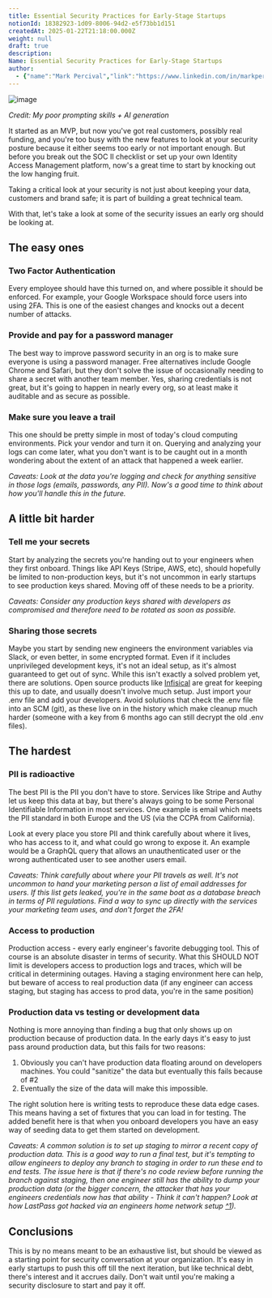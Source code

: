 ```yaml
---
title: Essential Security Practices for Early-Stage Startups
notionId: 18382923-1d09-8006-94d2-e5f73bb1d151
createdAt: 2025-01-22T21:18:00.000Z
weight: null
draft: true
description: 
Name: Essential Security Practices for Early-Stage Startups
author:
  - {"name":"Mark Percival","link":"https://www.linkedin.com/in/markpercival","image":"/landing/people/Mark.svg"}
---
```



![image](https://media.licdn.com/dms/image/v2/D4E12AQGImys58aYgKA/article-cover_image-shrink_720_1280/article-cover_image-shrink_720_1280/0/1709754882507?e=2147483647&v=beta&t=Cm03cwIINEvbd_6fSjjxyT20Qmo0Sf_1vtkQ7haBJwA)


_Credit: My poor prompting skills + AI generation_


It started as an MVP, but now you've got real customers, possibly real funding, and you're too busy with the new features to look at your security posture because it either seems too early or not important enough. But before you break out the SOC II checklist or set up your own Identity Access Management platform, now's a great time to start by knocking out the low hanging fruit.


Taking a critical look at your security is not just about keeping your data, customers and brand safe; it is part of building a great technical team.


With that, let's take a look at some of the security issues an early org should be looking at.


## The easy ones


### Two Factor Authentication


Every employee should have this turned on, and where possible it should be enforced. For example, your Google Workspace should force users into using 2FA. This is one of the easiest changes and knocks out a decent number of attacks.


### Provide and pay for a password manager


The best way to improve password security in an org is to make sure everyone is using a password manager. Free alternatives include Google Chrome and Safari, but they don't solve the issue of occasionally needing to share a secret with another team member. Yes, sharing credentials is not great, but it's going to happen in nearly every org, so at least make it auditable and as secure as possible.


### Make sure you leave a trail


This one should be pretty simple in most of today's cloud computing environments. Pick your vendor and turn it on. Querying and analyzing your logs can come later, what you don't want is to be caught out in a month wondering about the extent of an attack that happened a week earlier.


_Caveats: Look at the data you're logging and check for anything sensitive in those logs (emails, passwords, any PII). Now's a good time to think about how you'll handle this in the future._


## A little bit harder


### Tell me your secrets


Start by analyzing the secrets you're handing out to your engineers when they first onboard. Things like API Keys (Stripe, AWS, etc), should hopefully be limited to non-production keys, but it's not uncommon in early startups to see production keys shared. Moving off of these needs to be a priority.


_Caveats: Consider any production keys shared with developers as compromised and therefore need to be rotated as soon as possible._


### Sharing those secrets


Maybe you start by sending new engineers the environment variables via Slack, or even better, in some encrypted format. Even if it includes unprivileged development keys, it's not an ideal setup, as it's almost guaranteed to get out of sync. While this isn't exactly a solved problem yet, there are solutions. Open source products like [Infisical](https://infisical.com/) are great for keeping this up to date, and usually doesn't involve much setup. Just import your .env file and add your developers. Avoid solutions that check the .env file into an SCM (git), as these live on in the history which make cleanup much harder (someone with a key from 6 months ago can still decrypt the old .env files).


## The hardest


### PII is radioactive


The best PII is the PII you don't have to store. Services like Stripe and Authy let us keep this data at bay, but there's always going to be some Personal Identifiable Information in most services. One example is email which meets the PII standard in both Europe and the US (via the CCPA from California).


Look at every place you store PII and think carefully about where it lives, who has access to it, and what could go wrong to expose it. An example would be a GraphQL query that allows an unauthenticated user or the wrong authenticated user to see another users email.


_Caveats: Think carefully about where your PII travels as well. It's not uncommon to hand your marketing person a list of email addresses for users. If this list gets leaked, you're in the same boat as a database breach in terms of PII regulations. Find a way to sync up directly with the services your marketing team uses, and don't forget the 2FA!_


### Access to production


Production access - every early engineer's favorite debugging tool. This of course is an absolute disaster in terms of security. What this SHOULD NOT limit is developers access to production logs and traces, which will be critical in determining outages. Having a staging environment here can help, but beware of access to real production data (if any engineer can access staging, but staging has access to prod data, you're in the same position)


### Production data vs testing or development data


Nothing is more annoying than finding a bug that only shows up on production because of production data. In the early days it's easy to just pass around production data, but this fails for two reasons:

1. Obviously you can't have production data floating around on developers machines. You could "sanitize" the data but eventually this fails because of #2
2. Eventually the size of the data will make this impossible.

The right solution here is writing tests to reproduce these data edge cases. This means having a set of fixtures that you can load in for testing. The added benefit here is that when you onboard developers you have an easy way of seeding data to get them started on development.


_Caveats: A common solution is to set up staging to mirror a recent copy of production data. This is a good way to run a final test, but it's tempting to allow engineers to deploy any branch to staging in order to run these end to end tests. The issue here is that if there's no code review before running the branch against staging, then one engineer still has the ability to dump your production data (or the bigger concern, the attacker that has your engineers credentials now has that ability - Think it can't happen? Look at how LastPass got hacked via an engineers home network setup_ [_^1_](https://thehackernews.com/2023/03/lastpass-hack-engineers-failure-to.html)_)._


## Conclusions


This is by no means meant to be an exhaustive list, but should be viewed as a starting point for security conversation at your organization. It's easy in early startups to push this off till the next iteration, but like technical debt, there's interest and it accrues daily. Don't wait until you're making a security disclosure to start and pay it off.

